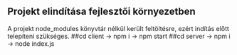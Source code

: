## Projekt elindítása fejlesztői környezetben
A projekt node_modules könyvtár nélkül került feltöltésre, ezért indítás előtt telepíteni szükséges.
##cd client -> npm i -> npm start
##cd server -> npm i -> node index.js
